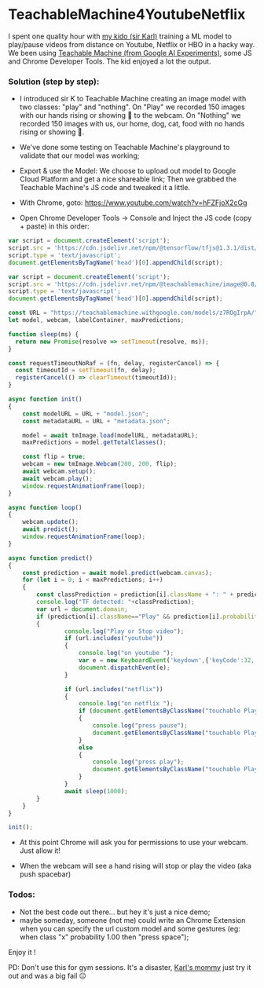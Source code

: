 # TeachableMachine4YoutubeNetflix
I spent one quality hour with [my kido (sir Karl)](https://www.youtube.com/channel/UCHV6pF1KjgCJB4M__4ZYISg) training a ML model to play/pause videos from distance on Youtube, Netflix or HBO in a hacky way. We been using [Teachable Machine (from Google AI Experiments)](https://teachablemachine.withgoogle.com/), some JS and Chrome Developer Tools. The kid enjoyed a lot the output.

### Solution (step by step):

* I introduced sir K to Teachable Machine creating an image model with two classes: "play" and "nothing". On "Play" we recorded 150 images with our hands rising or showing 🤚 to the webcam. On "Nothing" we recorded 150 images with us, our home, dog, cat, food with no hands rising or showing 🤚. 

* We've done some testing on Teachable Machine's playground to validate that our model was working;

* Export & use the Model: We choose to upload out model to Google Cloud Platform and get a nice shareable link; Then we grabbed the Teachable Machine's JS code and tweaked it a little.

* With Chrome, goto: https://www.youtube.com/watch?v=hFZFjoX2cGg

* Open Chrome Developer Tools -> Console and Inject the JS code (copy + paste) in this order:

```javascript
var script = document.createElement('script');
script.src = 'https://cdn.jsdelivr.net/npm/@tensorflow/tfjs@1.3.1/dist/tf.min.js';
script.type = 'text/javascript';
document.getElementsByTagName('head')[0].appendChild(script);
```

```javascript
var script = document.createElement('script');
script.src = 'https://cdn.jsdelivr.net/npm/@teachablemachine/image@0.8/dist/teachablemachine-image.min.js';
script.type = 'text/javascript';
document.getElementsByTagName('head')[0].appendChild(script);
```

```javascript
const URL = "https://teachablemachine.withgoogle.com/models/z7ROgIrpA/";
let model, webcam, labelContainer, maxPredictions;

function sleep(ms) {
  return new Promise(resolve => setTimeout(resolve, ms));
}

const requestTimeoutNoRaf = (fn, delay, registerCancel) => {
  const timeoutId = setTimeout(fn, delay);
  registerCancel(() => clearTimeout(timeoutId));
}

async function init()
{
    const modelURL = URL + "model.json";
    const metadataURL = URL + "metadata.json";

    model = await tmImage.load(modelURL, metadataURL);
    maxPredictions = model.getTotalClasses();

    const flip = true;
    webcam = new tmImage.Webcam(200, 200, flip);
    await webcam.setup();
    await webcam.play();
    window.requestAnimationFrame(loop);
}

async function loop()
{
    webcam.update();
    await predict();
    window.requestAnimationFrame(loop);
}

async function predict()
{
    const prediction = await model.predict(webcam.canvas);
    for (let i = 0; i < maxPredictions; i++)
    {
        const classPrediction = prediction[i].className + ": " + prediction[i].probability.toFixed(2);
        console.log("TF detected: "+classPrediction);
        var url = document.domain;
        if (prediction[i].className=="Play" && prediction[i].probability.toFixed(2)=="1.00")
        {
                console.log("Play or Stop video");
                if (url.includes("youtube"))
                {
                    console.log("on youtube ");
                    var e = new KeyboardEvent('keydown',{'keyCode':32,'which':32});
                    document.dispatchEvent(e);    
                }

                if (url.includes("netflix"))
                {
                    console.log("on netflix ");
                    if (document.getElementsByClassName("touchable PlayerControls--control-element nfp-button-control default-control-button button-nfplayerPlay").length)
                    {
                        console.log("press pause");
                        document.getElementsByClassName("touchable PlayerControls--control-element nfp-button-control default-control-button button-nfplayerPause")[0].click();
                    }
                    else
                    {
                        console.log("press play");
                        document.getElementsByClassName("touchable PlayerControls--control-element nfp-button-control default-control-button button-nfplayerPlay")[0].click();
                    }
                }
                await sleep(1000);
        }
    }
}

init();
```

* At this point Chrome will ask you for permissions to use your webcam. Just allow it!


* When the webcam will see  a hand rising will stop or play the video (aka push spacebar)


### Todos:

* Not the best code out there... but hey it's just a nice demo;
* maybe someday, someone (not me) could write an Chrome Extension when you can specify the url custom model and some gestures (eg: when class "x" probability 1.00 then "press space");


Enjoy it !


PD: Don't use this for gym sessions. It's a disaster, [Karl's mommy](https://www.linkedin.com/in/cornelia-nicoleta-radulescu-6b3b7b16a/) just try it out and was a big fail 😐
